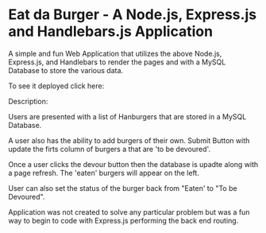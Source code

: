 # Eat da Burger - A Node.js, Express.js and  Handlebars.js Application

A simple and fun Web Application that utilizes the above Node.js, Express.js, and Handlebars to render the pages and with a MySQL Database to store the various data.

To see it deployed click here:

Description:

Users are presented with a list of Hanburgers that are stored in a MySQL Database.

A user also has the ability to add burgers of their own. Submit Button with update the firts column of burgers a
that are 'to be devoured'.

Once a user clicks the devour button then the database is upadte along with a page refresh. The 'eaten' burgers will appear on the left.

User can also set the status of the burger back from "Eaten' to "To be Devoured".

Application was not created to solve any particular problem but was a fun way to begin to code with Express.js performing the back end routing. 


